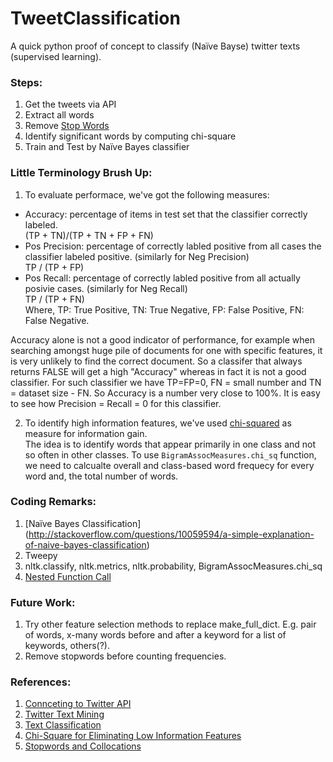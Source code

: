 # TweetClassification
A quick python proof of concept to classify (Naïve Bayse) twitter texts (supervised learning). 

### Steps:
1. Get the tweets via API
2. Extract all words
3. Remove [Stop Words](http://streamhacker.com/2010/05/24/text-classification-sentiment-analysis-stopwords-collocations/)
4. Identify significant words by computing chi-square
5. Train and Test by Naïve Bayes classifier


### Little Terminology Brush Up:
1. To evaluate performace, we've got the following measures:    
  * Accuracy: percentage of items in test set that the classifier correctly labeled.    
   (TP + TN)/(TP + TN + FP + FN)
  * Pos Precision: percentage of correctly labled positive from all cases the classifier labeled positive. (similarly for Neg Precision)     
   TP / (TP + FP) 
  * Pos Recall: percentage of correctly labled positive from all actually posivie cases. (similarly for Neg Recall)      
   TP / (TP + FN)    
  Where, TP: True Positive,   TN: True Negative,   FP: False Positive,   FN: False Negative.    

  Accuracy alone is not a good indicator of performance, for example when searching amongst huge pile of documents for one with specific features, it is very unlikely to find the correct document. So a classifer that always returns FALSE will get a high "Accuracy" whereas in fact it is not a good classifier. For such classifier we have TP=FP=0, FN = small number and TN = dataset size - FN. So Accuracy is a number very close to 100%.  It is easy to see how Precision = Recall = 0 for this classifier.    


2. To identify high information features, we've used [chi-squared](http://streamhacker.com/tag/chi-square/) as measure for information gain.      
  The idea is to identify words that appear primarily in one class and not so often in other classes. To use `BigramAssocMeasures.chi_sq` function, we need to calcualte overall and class-based word frequecy for every word and, the total number of words. 

### Coding Remarks:   
1. [Naïve Bayes Classification] (http://stackoverflow.com/questions/10059594/a-simple-explanation-of-naive-bayes-classification)
1. Tweepy
1. nltk.classify, nltk.metrics, nltk.probability, BigramAssocMeasures.chi_sq
1. [Nested Function Call](http://stackoverflow.com/questions/38512596/nested-function-calls-and-missing-input-parameter-python)

### Future Work:
1. Try other feature selection methods to replace make_full_dict. E.g. pair of words, x-many words before and after a keyword for a list of keywords, others(?).
1. Remove stopwords before counting frequencies.

### References:
1. [Connceting to Twitter API](http://adilmoujahid.com/posts/2014/07/twitter-analytics/)
1. [Twitter Text Mining](https://gist.github.com/yanofsky/5436496)
1. [Text Classification](https://github.com/abromberg/sentiment_analysis_python/blob/master/sentiment_analysis.py)
1. [Chi-Square for Eliminating Low Information Features](http://streamhacker.com/tag/chi-square/)
1. [Stopwords and Collocations](http://streamhacker.com/2010/05/24/text-classification-sentiment-analysis-stopwords-collocations/)
